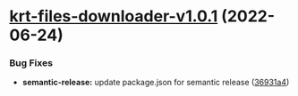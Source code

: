 # [krt-files-downloader-v1.0.1](https://github.com/konstellation-io/kre-runners/compare/krt-files-downloader-v1.0.0...krt-files-downloader-v1.0.1) (2022-06-24)


### Bug Fixes

* **semantic-release:** update package.json for semantic release ([36931a4](https://github.com/konstellation-io/kre-runners/commit/36931a46050f9b1e0441c2897b1e722523ce4214))
